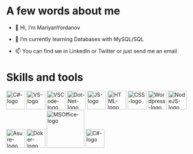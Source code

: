 # A few words about me

- 👋 Hi, I’m MariyanYordanov 

- 🌱 I’m currently learning Databases with MySQL/SQL

- 📫 You can find ме in LinkedIn or Twitter or just send me an email

<!---
MariyanYordanov/MariyanYordanov is a ✨ special ✨ repository because its `README.md` (this file) appears on your GitHub profile.
You can click the Preview link to take a look at your changes.
--->
# Skills and tools 

<img src="/../../../../MariyanYordanov/Img/blob/main/c-sharp.svg" alt="C#-logo" width="50px"/> <img src="/../../../../MariyanYordanov/Img/blob/main/visual-studio-2013.svg" alt="VS-logo" width="50"/>	<img src="/../../../../MariyanYordanov/Img/blob/main/visual-studio-code-1.svg" alt="VSCode-logo" width="50"/> <img src="/../../../../MariyanYordanov/Img/blob/main/dot-net-core-7.svg" alt="Dot-Net-logo" width="50"/> <img src="/../../../../MariyanYordanov/Img/blob/main/logo-javascript.svg" alt="JS-logo" width="50"/>	<img src="/../../../../MariyanYordanov/Img/blob/main/html-5.svg" alt="HTML-logo" width="50"/>	<img src="/../../../../MariyanYordanov/Img/blob/main/css-3.svg" alt="CSS-logo" width="50"/> 	<img src="/../../../../MariyanYordanov/Img/blob/main/wordpress-blue.svg" alt="Wordpress-logo" width="50"/>	<img src="/../../../../MariyanYordanov/Img/blob/main/nodejs-1.svg" alt="NodeJS-logo" width="50"/>	<img src="/../../../../MariyanYordanov/Img/blob/main/azure-2.svg" alt="Asure-logo" width="50"/>	<img src="/../../../../MariyanYordanov/Img/blob/main/docker.svg" alt="Doker-logo" width="50"/>	<img src="/../../../../MariyanYordanov/Img/blob/main/microsoft-office-2013.svg" alt="MSOffice-logo" width="100"/> <img src="/../../../../MariyanYordanov/Img/blob/main/notepadd-full-.svg" alt="C#-logo" width="50px"/> 

<!---
<img src="/../../../../MariyanYordanov/Img/blob/main/mysql-6.svg" alt="ySQL-logo" width="50"/>
--->

